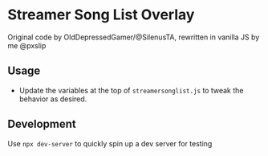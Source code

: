 # Streamer Song List Overlay

Original code by OldDepressedGamer/@SilenusTA, rewritten in vanilla JS by me @pxslip

## Usage

- Update the variables at the top of `streamersonglist.js` to tweak the behavior as desired.

## Development

Use `npx dev-server` to quickly spin up a dev server for testing
